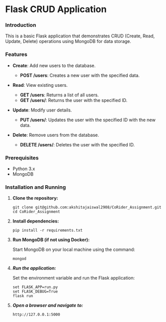 # Flask CRUD Application

### Introduction

This is a basic Flask application that demonstrates CRUD (Create, Read, Update, Delete) operations using MongoDB for data storage.

### Features

- **Create**: Add new users to the database.
  - **POST /users**: Creates a new user with the specified data.
  
- **Read**: View existing users.
  - **GET /users**: Returns a list of all users.
  - **GET /users/<id>**: Returns the user with the specified ID.
  
- **Update**: Modify user details.
  - **PUT /users/<id>**: Updates the user with the specified ID with the new data.
  
- **Delete**: Remove users from the database.
  - **DELETE /users/<id>**: Deletes the user with the specified ID.

### Prerequisites

- Python 3.x
- MongoDB

### Installation and Running

1. **Clone the repository:**

   ```
   git clone git@github.com:akshitajaiswal2908/CoRider_Assignment.git
   cd CoRider_Assignment

2. **Install dependencies:**

    ```
    pip install -r requirements.txt

3. **Run MongoDB (if not using Docker):**

    Start MongoDB on your local machine using the command:

    ```
    mongod
    ```
4. ***Run the application:***

    Set the environment variable and run the Flask application:
    ```
    set FLASK_APP=run.py
    set FLASK_DEBUG=True 
    flask run
    ```

5. ***Open a browser and navigate to:***
    ```
    http://127.0.0.1:5000
    ```


